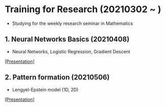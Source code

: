 # Training for Research (20210302 ~ )
- Studying for the weekly research seminar in Mathematics

## 1. Neural Networks Basics (20210408)
- Neural Networks, Logistic Regression, Gradient Descent   

[[Presentation]](https://github.com/OH-Seoyoung/Training_for_Research/blob/master/1.%20Neural_Networks_Basic/20210401_Neural_Network.pdf)

## 2. Pattern formation (20210506)
- Lengyel-Epstein model (1D, 2D)  

[[Presentation]](https://github.com/OH-Seoyoung/Training_for_Research/blob/master/2.%20Pattern_Formation/20210506_Pattern_Formation.pdf)
